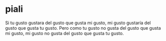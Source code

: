 # piali
Si tu gusto gustara del gusto que gusta mi gusto, mi gusto gustaría del gusto que gusta tu gusto. Pero como tu gusto no gusta del gusto que gusta mi gusto, mi gusto no gusta del gusto que gusta tu gusto.
